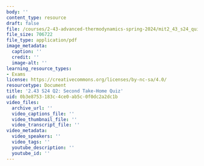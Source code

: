```yaml
---
body: ''
content_type: resource
draft: false
file: /courses/2-43-advanced-thermodynamics-spring-2024/mit2_43_s24_quiz2.pdf
file_size: 706722
file_type: application/pdf
image_metadata:
  caption: ''
  credit: ''
  image-alt: ''
learning_resource_types:
- Exams
license: https://creativecommons.org/licenses/by-nc-sa/4.0/
resourcetype: Document
title: '2.43 S24 Q2: Second Take-Home Quiz'
uid: 0b3e8753-183c-4ce0-ab5c-0f0dc2a2dc1b
video_files:
  archive_url: ''
  video_captions_file: ''
  video_thumbnail_file: ''
  video_transcript_file: ''
video_metadata:
  video_speakers: ''
  video_tags: ''
  youtube_description: ''
  youtube_id: ''
---
```

